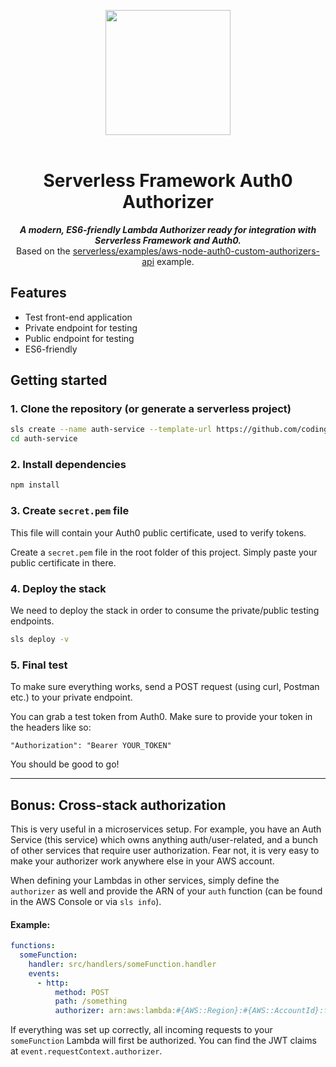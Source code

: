<p align="center">
  <img src="https://codingly-assets.s3-eu-west-1.amazonaws.com/Codingly+Logo.png" width="200px" height="200px"/>
  </br>
  <br/>
</p>
<h1 align="center">Serverless Framework Auth0 Authorizer</h1>
<p align="center">
  <i><strong>A modern, ES6-friendly Lambda Authorizer ready for integration with Serverless Framework and Auth0.</strong></i>
  <br/>
  Based on the <a href="https://github.com/serverless/examples/tree/master/aws-node-auth0-custom-authorizers-api">serverless/examples/aws-node-auth0-custom-authorizers-api</a> example.
</p>

## Features

- Test front-end application
- Private endpoint for testing
- Public endpoint for testing
- ES6-friendly

## Getting started

### 1. Clone the repository (or generate a serverless project)
```sh
sls create --name auth-service --template-url https://github.com/codingly-io/serverless-auth0-authorizer
cd auth-service
```

### 2. Install dependencies

```sh
npm install
```

### 3. Create `secret.pem` file

This file will contain your Auth0 public certificate, used to verify tokens.

Create a `secret.pem` file in the root folder of this project. Simply paste your public certificate in there.

### 4. Deploy the stack

We need to deploy the stack in order to consume the private/public testing endpoints.

```sh
sls deploy -v
```

### 5. Final test

To make sure everything works, send a POST request (using curl, Postman etc.) to your private endpoint.

You can grab a test token from Auth0. Make sure to provide your token in the headers like so:

```
"Authorization": "Bearer YOUR_TOKEN"
```

You should be good to go!

<hr/>

## Bonus: Cross-stack authorization

This is very useful in a microservices setup. For example, you have an Auth Service (this service) which owns anything auth/user-related, and a bunch of other services that require user authorization.
Fear not, it is very easy to make your authorizer work anywhere else in your AWS account.

When defining your Lambdas in other services, simply define the `authorizer` as well and provide the ARN of your `auth` function (can be found in the AWS Console or via `sls info`).

#### Example:

```yaml
functions:
  someFunction:
    handler: src/handlers/someFunction.handler
    events:
      - http:
          method: POST
          path: /something
          authorizer: arn:aws:lambda:#{AWS::Region}:#{AWS::AccountId}:function:sls-auth-service-draft-dev-auth
```

If everything was set up correctly, all incoming requests to your `someFunction` Lambda will first be authorized. You can find the JWT claims at `event.requestContext.authorizer`.
